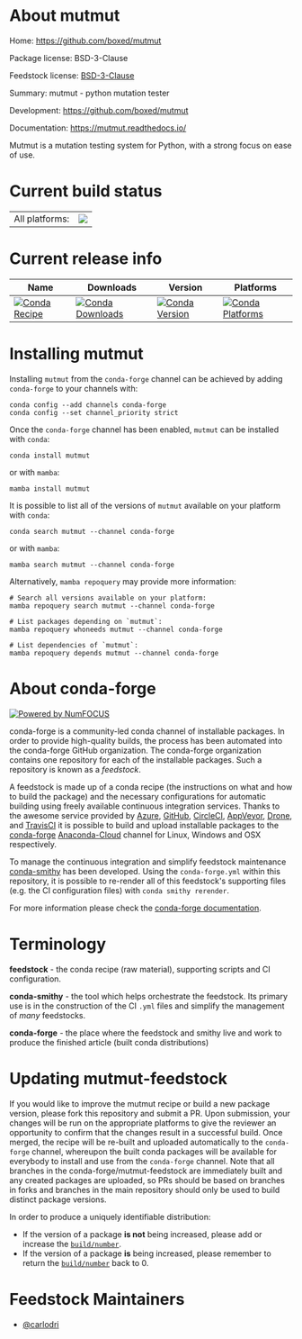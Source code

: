About mutmut
============

Home: https://github.com/boxed/mutmut

Package license: BSD-3-Clause

Feedstock license: [BSD-3-Clause](https://github.com/conda-forge/mutmut-feedstock/blob/main/LICENSE.txt)

Summary: mutmut - python mutation tester

Development: https://github.com/boxed/mutmut

Documentation: https://mutmut.readthedocs.io/

Mutmut is a mutation testing system for Python,
with a strong focus on ease of use.


Current build status
====================


<table><tr><td>All platforms:</td>
    <td>
      <a href="https://dev.azure.com/conda-forge/feedstock-builds/_build/latest?definitionId=14588&branchName=main">
        <img src="https://dev.azure.com/conda-forge/feedstock-builds/_apis/build/status/mutmut-feedstock?branchName=main">
      </a>
    </td>
  </tr>
</table>

Current release info
====================

| Name | Downloads | Version | Platforms |
| --- | --- | --- | --- |
| [![Conda Recipe](https://img.shields.io/badge/recipe-mutmut-green.svg)](https://anaconda.org/conda-forge/mutmut) | [![Conda Downloads](https://img.shields.io/conda/dn/conda-forge/mutmut.svg)](https://anaconda.org/conda-forge/mutmut) | [![Conda Version](https://img.shields.io/conda/vn/conda-forge/mutmut.svg)](https://anaconda.org/conda-forge/mutmut) | [![Conda Platforms](https://img.shields.io/conda/pn/conda-forge/mutmut.svg)](https://anaconda.org/conda-forge/mutmut) |

Installing mutmut
=================

Installing `mutmut` from the `conda-forge` channel can be achieved by adding `conda-forge` to your channels with:

```
conda config --add channels conda-forge
conda config --set channel_priority strict
```

Once the `conda-forge` channel has been enabled, `mutmut` can be installed with `conda`:

```
conda install mutmut
```

or with `mamba`:

```
mamba install mutmut
```

It is possible to list all of the versions of `mutmut` available on your platform with `conda`:

```
conda search mutmut --channel conda-forge
```

or with `mamba`:

```
mamba search mutmut --channel conda-forge
```

Alternatively, `mamba repoquery` may provide more information:

```
# Search all versions available on your platform:
mamba repoquery search mutmut --channel conda-forge

# List packages depending on `mutmut`:
mamba repoquery whoneeds mutmut --channel conda-forge

# List dependencies of `mutmut`:
mamba repoquery depends mutmut --channel conda-forge
```


About conda-forge
=================

[![Powered by
NumFOCUS](https://img.shields.io/badge/powered%20by-NumFOCUS-orange.svg?style=flat&colorA=E1523D&colorB=007D8A)](https://numfocus.org)

conda-forge is a community-led conda channel of installable packages.
In order to provide high-quality builds, the process has been automated into the
conda-forge GitHub organization. The conda-forge organization contains one repository
for each of the installable packages. Such a repository is known as a *feedstock*.

A feedstock is made up of a conda recipe (the instructions on what and how to build
the package) and the necessary configurations for automatic building using freely
available continuous integration services. Thanks to the awesome service provided by
[Azure](https://azure.microsoft.com/en-us/services/devops/), [GitHub](https://github.com/),
[CircleCI](https://circleci.com/), [AppVeyor](https://www.appveyor.com/),
[Drone](https://cloud.drone.io/welcome), and [TravisCI](https://travis-ci.com/)
it is possible to build and upload installable packages to the
[conda-forge](https://anaconda.org/conda-forge) [Anaconda-Cloud](https://anaconda.org/)
channel for Linux, Windows and OSX respectively.

To manage the continuous integration and simplify feedstock maintenance
[conda-smithy](https://github.com/conda-forge/conda-smithy) has been developed.
Using the ``conda-forge.yml`` within this repository, it is possible to re-render all of
this feedstock's supporting files (e.g. the CI configuration files) with ``conda smithy rerender``.

For more information please check the [conda-forge documentation](https://conda-forge.org/docs/).

Terminology
===========

**feedstock** - the conda recipe (raw material), supporting scripts and CI configuration.

**conda-smithy** - the tool which helps orchestrate the feedstock.
                   Its primary use is in the construction of the CI ``.yml`` files
                   and simplify the management of *many* feedstocks.

**conda-forge** - the place where the feedstock and smithy live and work to
                  produce the finished article (built conda distributions)


Updating mutmut-feedstock
=========================

If you would like to improve the mutmut recipe or build a new
package version, please fork this repository and submit a PR. Upon submission,
your changes will be run on the appropriate platforms to give the reviewer an
opportunity to confirm that the changes result in a successful build. Once
merged, the recipe will be re-built and uploaded automatically to the
`conda-forge` channel, whereupon the built conda packages will be available for
everybody to install and use from the `conda-forge` channel.
Note that all branches in the conda-forge/mutmut-feedstock are
immediately built and any created packages are uploaded, so PRs should be based
on branches in forks and branches in the main repository should only be used to
build distinct package versions.

In order to produce a uniquely identifiable distribution:
 * If the version of a package **is not** being increased, please add or increase
   the [``build/number``](https://docs.conda.io/projects/conda-build/en/latest/resources/define-metadata.html#build-number-and-string).
 * If the version of a package **is** being increased, please remember to return
   the [``build/number``](https://docs.conda.io/projects/conda-build/en/latest/resources/define-metadata.html#build-number-and-string)
   back to 0.

Feedstock Maintainers
=====================

* [@carlodri](https://github.com/carlodri/)

